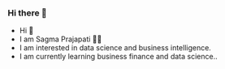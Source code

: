 ### Hi there 👋
- Hi 👋
- I am Sagma Prajapati 👩‍🎓
- I am interested in data science and business intelligence.
- I am currently learning business finance and data science..

<!--
**psagma/psagma** is a ✨ _special_ ✨ repository because its `README.md` (this file) appears on your GitHub profile.

Here are some ideas to get you started:

- 🔭 I’m currently working on ...
- 🌱 I’m currently learning ...
- 👯 I’m looking to collaborate on ...
- 🤔 I’m looking for help with ...
- 💬 Ask me about ...
- 📫 How to reach me: ...
- 😄 Pronouns: ...
- ⚡ Fun fact: ...
-->
